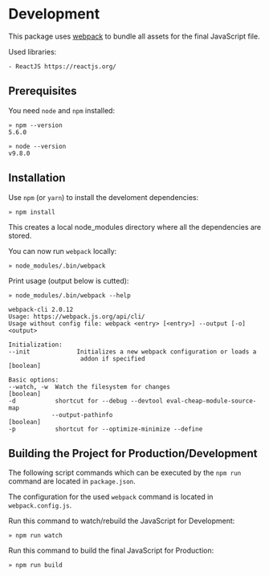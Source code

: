 # Development

This package uses [webpack](https://webpack.js.org) to bundle all assets for the
final JavaScript file.

Used libraries:

    - ReactJS https://reactjs.org/


## Prerequisites

You need `node` and `npm` installed:

    » npm --version
    5.6.0

    » node --version
    v9.8.0

## Installation

Use `npm` (or `yarn`) to install the develoment dependencies:

    » npm install

This creates a local node_modules directory where all the dependencies are stored.


You can now run `webpack` locally:

    » node_modules/.bin/webpack

Print usage (output below is cutted):

    » node_modules/.bin/webpack --help

    webpack-cli 2.0.12
    Usage: https://webpack.js.org/api/cli/
    Usage without config file: webpack <entry> [<entry>] --output [-o] <output>

    Initialization:
    --init             Initializes a new webpack configuration or loads a
                        addon if specified                                [boolean]

    Basic options:
    --watch, -w  Watch the filesystem for changes                        [boolean]
    -d           shortcut for --debug --devtool eval-cheap-module-source-map
                --output-pathinfo                                       [boolean]
    -p           shortcut for --optimize-minimize --define


## Building the Project for Production/Development

The following script commands which can be executed by the `npm run` command are
located in `package.json`.

The configuration for the used `webpack` command is located in `webpack.config.js`.


Run this command to watch/rebuild the JavaScript for Development:

    » npm run watch


Run this command to build the final JavaScript for Production:

    » npm run build
